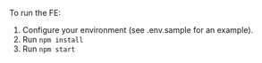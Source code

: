 To run the FE:

1. Configure your environment (see .env.sample for an example).
2. Run `npm install`
3. Run `npm start`
